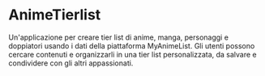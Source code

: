 # AnimeTierlist
 Un'applicazione per creare tier list di anime, manga, personaggi e doppiatori usando i dati della piattaforma MyAnimeList. Gli utenti possono cercare contenuti e organizzarli in una tier list personalizzata, da salvare e condividere con gli altri appassionati.
